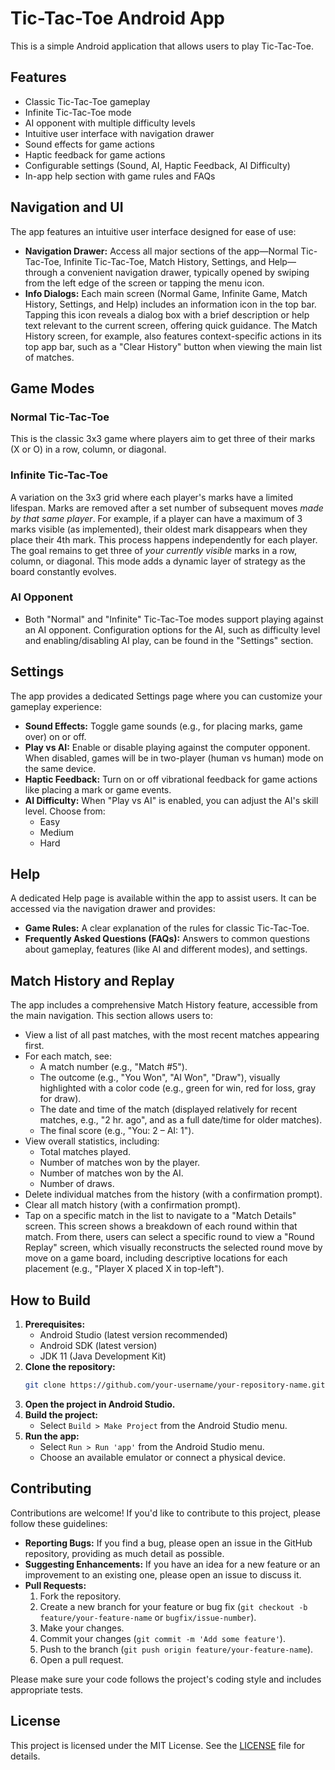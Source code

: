 # Tic-Tac-Toe Android App

This is a simple Android application that allows users to play Tic-Tac-Toe.

## Features

- Classic Tic-Tac-Toe gameplay
- Infinite Tic-Tac-Toe mode
- AI opponent with multiple difficulty levels
- Intuitive user interface with navigation drawer
- Sound effects for game actions
- Haptic feedback for game actions
- Configurable settings (Sound, AI, Haptic Feedback, AI Difficulty)
- In-app help section with game rules and FAQs

## Navigation and UI

The app features an intuitive user interface designed for ease of use:

- **Navigation Drawer:** Access all major sections of the app—Normal Tic-Tac-Toe, Infinite Tic-Tac-Toe, Match History, Settings, and Help—through a convenient navigation drawer, typically opened by swiping from the left edge of the screen or tapping the menu icon.
- **Info Dialogs:** Each main screen (Normal Game, Infinite Game, Match History, Settings, and Help) includes an information icon in the top bar. Tapping this icon reveals a dialog box with a brief description or help text relevant to the current screen, offering quick guidance. The Match History screen, for example, also features context-specific actions in its top app bar, such as a "Clear History" button when viewing the main list of matches.

## Game Modes

### Normal Tic-Tac-Toe
This is the classic 3x3 game where players aim to get three of their marks (X or O) in a row, column, or diagonal.

### Infinite Tic-Tac-Toe
A variation on the 3x3 grid where each player's marks have a limited lifespan. Marks are removed after a set number of subsequent moves *made by that same player*. For example, if a player can have a maximum of 3 marks visible (as implemented), their oldest mark disappears when they place their 4th mark. This process happens independently for each player. The goal remains to get three of *your currently visible* marks in a row, column, or diagonal. This mode adds a dynamic layer of strategy as the board constantly evolves.

### AI Opponent
- Both "Normal" and "Infinite" Tic-Tac-Toe modes support playing against an AI opponent. Configuration options for the AI, such as difficulty level and enabling/disabling AI play, can be found in the "Settings" section.

## Settings

The app provides a dedicated Settings page where you can customize your gameplay experience:

- **Sound Effects:** Toggle game sounds (e.g., for placing marks, game over) on or off.
- **Play vs AI:** Enable or disable playing against the computer opponent. When disabled, games will be in two-player (human vs human) mode on the same device.
- **Haptic Feedback:** Turn on or off vibrational feedback for game actions like placing a mark or game events.
- **AI Difficulty:** When "Play vs AI" is enabled, you can adjust the AI's skill level. Choose from:
    - Easy
    - Medium
    - Hard

## Help

A dedicated Help page is available within the app to assist users. It can be accessed via the navigation drawer and provides:

- **Game Rules:** A clear explanation of the rules for classic Tic-Tac-Toe.
- **Frequently Asked Questions (FAQs):** Answers to common questions about gameplay, features (like AI and different modes), and settings.

## Match History and Replay

The app includes a comprehensive Match History feature, accessible from the main navigation. This section allows users to:

- View a list of all past matches, with the most recent matches appearing first.
- For each match, see:
    - A match number (e.g., "Match #5").
    - The outcome (e.g., "You Won", "AI Won", "Draw"), visually highlighted with a color code (e.g., green for win, red for loss, gray for draw).
    - The date and time of the match (displayed relatively for recent matches, e.g., "2 hr. ago", and as a full date/time for older matches).
    - The final score (e.g., "You: 2 – AI: 1").
- View overall statistics, including:
    - Total matches played.
    - Number of matches won by the player.
    - Number of matches won by the AI.
    - Number of draws.
- Delete individual matches from the history (with a confirmation prompt).
- Clear all match history (with a confirmation prompt).
- Tap on a specific match in the list to navigate to a "Match Details" screen. This screen shows a breakdown of each round within that match. From there, users can select a specific round to view a "Round Replay" screen, which visually reconstructs the selected round move by move on a game board, including descriptive locations for each placement (e.g., "Player X placed X in top-left").

## How to Build

1. **Prerequisites:**
    - Android Studio (latest version recommended)
    - Android SDK (latest version)
    - JDK 11 (Java Development Kit)
2. **Clone the repository:**
   ```bash
   git clone https://github.com/your-username/your-repository-name.git # Replace with the actual repository URL
   ```
3. **Open the project in Android Studio.**
4. **Build the project:**
    - Select `Build > Make Project` from the Android Studio menu.
5. **Run the app:**
    - Select `Run > Run 'app'` from the Android Studio menu.
    - Choose an available emulator or connect a physical device.

## Contributing

Contributions are welcome! If you'd like to contribute to this project, please follow these guidelines:

- **Reporting Bugs:** If you find a bug, please open an issue in the GitHub repository, providing as much detail as possible.
- **Suggesting Enhancements:** If you have an idea for a new feature or an improvement to an existing one, please open an issue to discuss it.
- **Pull Requests:**
    1. Fork the repository.
    2. Create a new branch for your feature or bug fix (`git checkout -b feature/your-feature-name` or `bugfix/issue-number`).
    3. Make your changes.
    4. Commit your changes (`git commit -m 'Add some feature'`).
    5. Push to the branch (`git push origin feature/your-feature-name`).
    6. Open a pull request.

Please make sure your code follows the project's coding style and includes appropriate tests.

## License

This project is licensed under the MIT License. See the [LICENSE](LICENSE) file for details.
